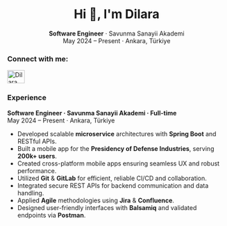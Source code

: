 <h1 align="center">Hi 👋, I'm Dilara</h1>


<p align="center">
  <b>Software Engineer</b> · Savunma Sanayii Akademi<br/>
  May 2024 – Present · Ankara, Türkiye
</p>



<h3 align="left">Connect with me:</h3>
<p align="left">
  <a href="https://www.linkedin.com/in/dilara-t%C3%BCz%C3%BCner-65019718a/" target="_blank">
    <img align="center" src="https://raw.githubusercontent.com/rahuldkjain/github-profile-readme-generator/master/src/images/icons/Social/linked-in-alt.svg" alt="Dilara Tüzüner | LinkedIn" height="30" width="40" />
  </a>
</p>

<h3 align="left">Experience</h3>
<p>
  <b>Software Engineer · Savunma Sanayii Akademi · Full-time</b><br/>
  May 2024 – Present · Ankara, Türkiye
</p>
<ul>
  <li>Developed scalable <b>microservice</b> architectures with <b>Spring Boot</b> and RESTful APIs.</li>
  <li>Built a mobile app for the <b>Presidency of Defense Industries</b>, serving <b>200k+ users</b>.</li>
  <li>Created cross-platform mobile apps ensuring seamless UX and robust performance.</li>
  <li>Utilized <b>Git</b> & <b>GitLab</b> for efficient, reliable CI/CD and collaboration.</li>
  <li>Integrated secure REST APIs for backend communication and data handling.</li>
  <li>Applied <b>Agile</b> methodologies using <b>Jira</b> & <b>Confluence</b>.</li>
  <li>Designed user-friendly interfaces with <b>Balsamiq</b> and validated endpoints via <b>Postman</b>.</li>
</ul>
